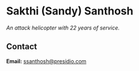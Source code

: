 # Sakthi (Sandy) Santhosh

*An attack helicopter with 22 years of service.*

## Contact

**Email:** ssanthosh@presidio.com
